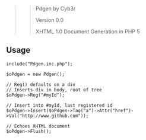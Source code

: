 >> Pdgen by Cyb3r
>>
>> Version 0.0
>>
>> XHTML 1.0 Document Generation in PHP 5

## Usage

    include("Pdgen.inc.php");
	
	$oPdgen = new Pdgen();
	
	// Reg() defaults on a div
	// Inserts div in body, root of tree
	$oPdgen->Reg("#myId");
	
	// Insert into #myId, last registered id
	$oPdgen->Insert($oPdgen->Tag("a")->Attr("href")->Val("http://www.github.com"));
	
	// Echoes XHTML document
	$oPdgen->Flush();